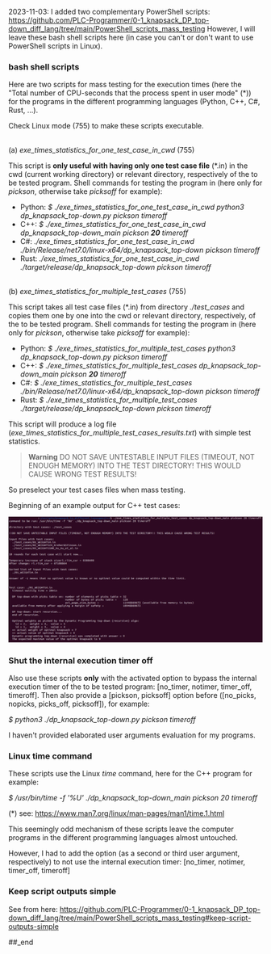 2023-11-03: I added two complementary PowerShell scripts: https://github.com/PLC-Programmer/0-1_knapsack_DP_top-down_diff_lang/tree/main/PowerShell_scripts_mass_testing  However, I will leave these bash shell scripts here (in case you can't or don't want to use PowerShell scripts in Linux). 

### bash shell scripts

Here are two scripts for mass testing for the execution times (here the "Total number of CPU-seconds that the process spent in user mode" (*)) for the programs in the different programming languages (Python, C++, C#, Rust, ...).

Check Linux mode (755) to make these scripts executable.

\
(a) *_exe_times_statistics_for_one_test_case_in_cwd_* (755)

This script is **only useful with having only one test case file** (*.in) in the cwd (current working directory) or relevant directory, respectively of the to be tested program. Shell commands for testing the program in (here only for _pickson_, otherwise take _picksoff_ for example):

* Python: _$ ./exe_times_statistics_for_one_test_case_in_cwd python3 dp_knapsack_top-down.py pickson timeroff_
* C++: _$ ./exe_times_statistics_for_one_test_case_in_cwd dp_knapsack_top-down_main pickson **20** timeroff_
* C#: _./exe_times_statistics_for_one_test_case_in_cwd ./bin/Release/net7.0/linux-x64/dp_knapsack_top-down pickson timeroff_
* Rust: _./exe_times_statistics_for_one_test_case_in_cwd ./target/release/dp_knapsack_top-down pickson timeroff_

\
(b) *_exe_times_statistics_for_multiple_test_cases_* (755)

This script takes all test case files (*.in) from directory _./test_cases_ and copies them one by one into the cwd or relevant directory, respectively, of the to be tested program. Shell commands for testing the program in (here only for _pickson_, otherwise take _picksoff_ for example):

* Python: _$ ./exe_times_statistics_for_multiple_test_cases python3 dp_knapsack_top-down.py pickson timeroff_
* C++: _$ ./exe_times_statistics_for_multiple_test_cases dp_knapsack_top-down_main pickson **20** timeroff_
* C#: _$ ./exe_times_statistics_for_multiple_test_cases ./bin/Release/net7.0/linux-x64/dp_knapsack_top-down pickson timeroff_
* Rust: _$ ./exe_times_statistics_for_multiple_test_cases ./target/release/dp_knapsack_top-down pickson timeroff_

This script will produce a log file (_exe_times_statistics_for_multiple_test_cases_results.txt_) with simple test statistics.

> **Warning**
DO NOT SAVE UNTESTABLE INPUT FILES (TIMEOUT, NOT ENOUGH MEMORY) INTO THE TEST DIRECTORY! THIS WOULD CAUSE WRONG TEST RESULTS!

So preselect your test cases files when mass testing.


Beginning of an example output for C++ test cases:

![plot](./exe_times_statistics_for_multiple_test_cases_Cpp_example_2023-10-24.png)

 
### Shut the internal execution timer off

Also use these scripts **only** with the activated option to bypass the internal execution timer of the to be tested program: [no_timer, notimer, timer_off, timeroff].
Then also provide a [pickson, picksoff] option before ([no_picks, nopicks, picks_off, picksoff]), for example:

_$ python3 ./dp_knapsack_top-down.py pickson timeroff_

I haven't provided elaborated user arguments evaluation for my programs.

 
### Linux time command

These scripts use the Linux _time_ command, here for the C++ program for example:

_$ /usr/bin/time -f '%U' ./dp_knapsack_top-down_main pickson 20 timeroff_

(*) see: https://www.man7.org/linux/man-pages/man1/time.1.html

This seemingly odd mechanism of these scripts leave the computer programs in the different programming languages almost untouched.
                                          
However, I had to add the option (as a second or third user argument, respectively) to not use the internal execution timer: [no_timer, notimer, timer_off, timeroff]


### Keep script outputs simple

See from here: https://github.com/PLC-Programmer/0-1_knapsack_DP_top-down_diff_lang/tree/main/PowerShell_scripts_mass_testing#keep-script-outputs-simple

##_end
